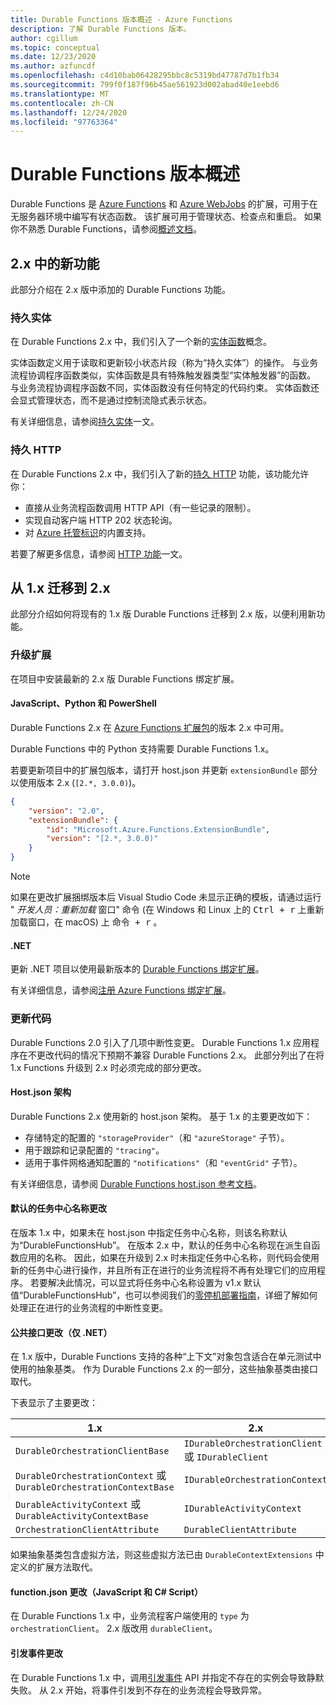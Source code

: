 ```yaml
---
title: Durable Functions 版本概述 - Azure Functions
description: 了解 Durable Functions 版本。
author: cgillum
ms.topic: conceptual
ms.date: 12/23/2020
ms.author: azfuncdf
ms.openlocfilehash: c4d10bab06428295bbc8c5319bd47787d7b1fb34
ms.sourcegitcommit: 799f0f187f96b45ae561923d002abad40e1eebd6
ms.translationtype: MT
ms.contentlocale: zh-CN
ms.lasthandoff: 12/24/2020
ms.locfileid: "97763364"
---
```

# <a name="durable-functions-versions-overview"></a>Durable Functions 版本概述

Durable Functions 是 [Azure Functions](../functions-overview.md) 和 [Azure WebJobs](../../app-service/webjobs-create.md) 的扩展，可用于在无服务器环境中编写有状态函数。 该扩展可用于管理状态、检查点和重启。 如果你不熟悉 Durable Functions，请参阅[概述文档](durable-functions-overview.md)。

## <a name="new-features-in-2x"></a>2\.x 中的新功能

此部分介绍在 2.x 版中添加的 Durable Functions 功能。

### <a name="durable-entities"></a>持久实体

在 Durable Functions 2.x 中，我们引入了一个新的[实体函数](durable-functions-entities.md)概念。

实体函数定义用于读取和更新较小状态片段（称为“持久实体”）的操作。 与业务流程协调程序函数类似，实体函数是具有特殊触发器类型“实体触发器”的函数。 与业务流程协调程序函数不同，实体函数没有任何特定的代码约束。 实体函数还会显式管理状态，而不是通过控制流隐式表示状态。

有关详细信息，请参阅[持久实体](durable-functions-entities.md)一文。

### <a name="durable-http"></a>持久 HTTP

在 Durable Functions 2.x 中，我们引入了新的[持久 HTTP](durable-functions-http-features.md#consuming-http-apis) 功能，该功能允许你：

* 直接从业务流程函数调用 HTTP API（有一些记录的限制）。
* 实现自动客户端 HTTP 202 状态轮询。
* 对 [Azure 托管标识](../../active-directory/managed-identities-azure-resources/overview.md)的内置支持。

若要了解更多信息，请参阅 [HTTP 功能](durable-functions-http-features.md#consuming-http-apis)一文。

## <a name="migrate-from-1x-to-2x"></a>从 1.x 迁移到 2.x

此部分介绍如何将现有的 1.x 版 Durable Functions 迁移到 2.x 版，以便利用新功能。

### <a name="upgrade-the-extension"></a>升级扩展

在项目中安装最新的 2.x 版 Durable Functions 绑定扩展。

#### <a name="javascript-python-and-powershell"></a>JavaScript、Python 和 PowerShell

Durable Functions 2.x 在 [Azure Functions 扩展包](../functions-bindings-register.md#extension-bundles)的版本 2.x 中可用。

Durable Functions 中的 Python 支持需要 Durable Functions 1.x。

若要更新项目中的扩展包版本，请打开 host.json 并更新 `extensionBundle` 部分以使用版本 2.x (`[2.*, 3.0.0)`)。

```json
{
    "version": "2.0",
    "extensionBundle": {
        "id": "Microsoft.Azure.Functions.ExtensionBundle",
        "version": "[2.*, 3.0.0)"
    }
}
```

> [!NOTE]
> 如果在更改扩展捆绑版本后 Visual Studio Code 未显示正确的模板，请通过运行 " *开发人员：重新加载* 窗口" 命令 (在 Windows 和 Linux 上的 <kbd>Ctrl + r</kbd> 上重新加载窗口，在 macOS) 上 <kbd>命令 + r</kbd> 。

#### <a name="net"></a>.NET

更新 .NET 项目以使用最新版本的 [Durable Functions 绑定扩展](https://www.nuget.org/packages/Microsoft.Azure.WebJobs.Extensions.DurableTask)。

有关详细信息，请参阅[注册 Azure Functions 绑定扩展](../functions-bindings-register.md#local-csharp)。

### <a name="update-your-code"></a>更新代码

Durable Functions 2.0 引入了几项中断性变更。 Durable Functions 1.x 应用程序在不更改代码的情况下预期不兼容 Durable Functions 2.x。 此部分列出了在将 1.x Functions 升级到 2.x 时必须完成的部分更改。

#### <a name="hostjson-schema"></a>Host.json 架构

Durable Functions 2.x 使用新的 host.json 架构。 基于 1.x 的主要更改如下：

* 存储特定的配置的 `"storageProvider"`（和 `"azureStorage"` 子节）。
* 用于跟踪和记录配置的 `"tracing"`。
* 适用于事件网格通知配置的 `"notifications"`（和 `"eventGrid"` 子节）。

有关详细信息，请参阅 [Durable Functions host.json 参考文档](durable-functions-bindings.md#durable-functions-2-0-host-json)。

#### <a name="default-taskhub-name-changes"></a>默认的任务中心名称更改

在版本 1.x 中，如果未在 host.json 中指定任务中心名称，则该名称默认为“DurableFunctionsHub”。 在版本 2.x 中，默认的任务中心名称现在派生自函数应用的名称。 因此，如果在升级到 2.x 时未指定任务中心名称，则代码会使用新的任务中心进行操作，并且所有正在进行的业务流程将不再有处理它们的应用程序。 若要解决此情况，可以显式将任务中心名称设置为 v1.x 默认值“DurableFunctionsHub”，也可以参阅我们的[零停机部署指南](durable-functions-zero-downtime-deployment.md)，详细了解如何处理正在进行的业务流程的中断性变更。

#### <a name="public-interface-changes-net-only"></a>公共接口更改（仅 .NET）

在 1.x 版中，Durable Functions 支持的各种“上下文”对象包含适合在单元测试中使用的抽象基类。 作为 Durable Functions 2.x 的一部分，这些抽象基类由接口取代。

下表显示了主要更改：

| 1.x | 2.x |
|----------|----------|
| `DurableOrchestrationClientBase` | `IDurableOrchestrationClient` 或 `IDurableClient` |
| `DurableOrchestrationContext` 或 `DurableOrchestrationContextBase` | `IDurableOrchestrationContext` |
| `DurableActivityContext` 或 `DurableActivityContextBase` | `IDurableActivityContext` |
| `OrchestrationClientAttribute` | `DurableClientAttribute` |

如果抽象基类包含虚拟方法，则这些虚拟方法已由 `DurableContextExtensions` 中定义的扩展方法取代。

#### <a name="functionjson-changes-javascript-and-c-script"></a>function.json 更改（JavaScript 和 C# Script）

在 Durable Functions 1.x 中，业务流程客户端使用的 `type` 为 `orchestrationClient`。 2\.x 版改用 `durableClient`。

#### <a name="raise-event-changes"></a>引发事件更改

在 Durable Functions 1.x 中，调用[引发事件](durable-functions-external-events.md#send-events) API 并指定不存在的实例会导致静默失败。 从 2.x 开始，将事件引发到不存在的业务流程会导致异常。
